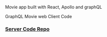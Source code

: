 Movie app built with React, Apollo and graphQL

GraphQL Movie web Client Code

<a href='https://github.com/baejoonsoo/movie_GraphQL_server'><h3>Server Code Repo</h3></a>
